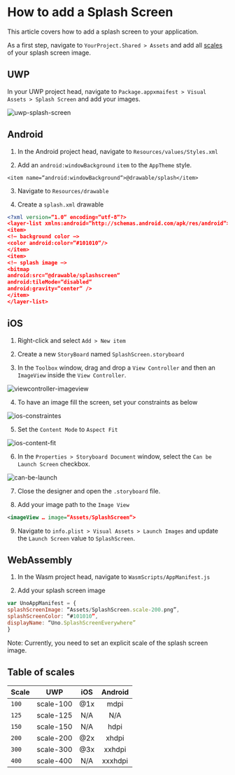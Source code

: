 # How to add a Splash Screen

This article covers how to add a splash screen to your application.

As a first step, navigate to `YourProject.Shared > Assets` and add all [scales](#table-of-scales) of your splash screen image.

## UWP

In your UWP project head, navigate to `Package.appxmaifest > Visual Assets > Splash Screen` and add your images.

 ![uwp-splash-screen](assets/uwp-splash-screen.JPG)

## Android 

1. In the Android project head, navigate to `Resources/values/Styles.xml`

2. Add an `android:windowBackground` `item` to the `AppTheme` style.  
```xaml
<item name=“android:windowBackground“>@drawable/splash</item>
```

3. Navigate to `Resources/drawable`

4. Create a `splash.xml` drawable  
``` xml
<?xml version=“1.0“ encoding=“utf-8“?>
<layer-list xmlns:android=“http://schemas.android.com/apk/res/android“>
<item>
<!– background color –>
<color android:color=“#101010“/>
</item>
<item>
<!– splash image –>
<bitmap
android:src=“@drawable/splashscreen“
android:tileMode=“disabled“
android:gravity=“center“ />
</item>
</layer-list>
```

## iOS 

1. Right-click and select `Add > New item`

2. Create a new `StoryBoard` named `SplashScreen.storyboard` 

3. In the `Toolbox` window, drag and drop a `View Controller` and then an `ImageView` inside the `View Controller`. 

![viewcontroller-imageview](Assets/viewcontroller-imageview.png)

4. To have an image fill the screen, set your constraints as below

![ios-constraintes](Assets/ios-constraints.png)

5. Set the `Content Mode` to `Aspect Fit` 

![ios-content-fit](Assets/ios-content-fit.png)

6. In the `Properties > Storyboard Document` window, select the `Can be Launch Screen` checkbox.

![can-be-launch](Assets/can-be-launch.png)

7. Close the designer and open the `.storyboard` file.

8. Add your image path to the `Image View`

``` xml
<imageView … image=“Assets/SplashScreen“>
```

9. Navigate to `info.plist > Visual Assets > Launch Images` and update the `Launch Screen` value to `SplashScreen`.

## WebAssembly

1. In the Wasm project head, navigate to `WasmScripts/AppManifest.js` 

2. Add your splash screen image

``` javascript
var UnoAppManifest = {
splashScreenImage: “Assets/SplashScreen.scale-200.png”,
splashScreenColor: “#101010”,
displayName: “Uno.SplashScreenEverywhere”
}
```
Note: Currently, you need to set an explicit scale of the splash screen image.

## Table of scales

| Scale | UWP         | iOS      | Android |
|-------|:-----------:|:--------:|:-------:|
| `100` | scale-100   | @1x      | mdpi    |
| `125` | scale-125   | N/A      | N/A     |
| `150` | scale-150   | N/A      | hdpi    |
| `200` | scale-200   | @2x      | xhdpi   |
| `300` | scale-300   | @3x      | xxhdpi  |
| `400` | scale-400   | N/A      | xxxhdpi |
